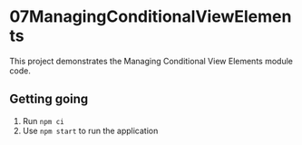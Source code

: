 # 07ManagingConditionalViewElements

This project demonstrates the Managing Conditional View Elements module code.

## Getting going
1. Run `npm ci`
2. Use `npm start` to run the application